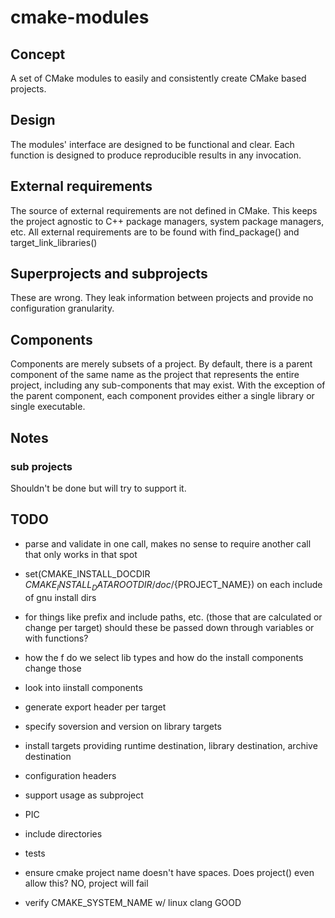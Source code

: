 # cmake-modules

## Concept

A set of CMake modules to easily and consistently create CMake based projects.

## Design

The modules' interface are designed to be functional and clear.
Each function is designed to produce reproducible results in any invocation.

## External requirements

The source of external requirements are not defined in CMake.
This keeps the project agnostic to C++ package managers, system package managers, etc.
All external requirements are to be found with find_package() and target_link_libraries()

## Superprojects and subprojects

These are wrong. They leak information between projects and provide no configuration granularity.

## Components

Components are merely subsets of a project. By default, there is a parent component of the same name as the project that represents the entire project, including any sub-components that may exist.
With the exception of the parent component, each component provides either a single library or single executable.

## Notes

### sub projects

Shouldn't be done but will try to support it.

## TODO

- parse and validate in one call, makes no sense to require another call that only works in that spot
- set(CMAKE_INSTALL_DOCDIR ${CMAKE_INSTALL_DATAROOTDIR}/doc/${PROJECT_NAME}) on each include of gnu install dirs
- for things like prefix and include paths, etc. (those that are calculated or
  change per target) should these be passed down through variables or with functions?
- how the f do we select lib types and how do the install components change those
- look into iinstall components
- generate export header per target
- specify soversion and version on library targets
- install targets providing runtime destination, library destination, archive destination
- configuration headers
- support usage as subproject
- PIC
- include directories
- tests

- ensure cmake project name doesn't have spaces. Does project() even allow this?
  NO, project will fail

- verify CMAKE_SYSTEM_NAME w/ linux clang
  GOOD
